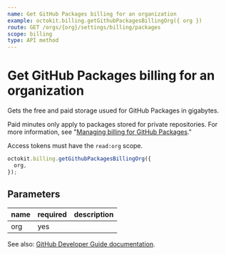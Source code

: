 ```yaml
---
name: Get GitHub Packages billing for an organization
example: octokit.billing.getGithubPackagesBillingOrg({ org })
route: GET /orgs/{org}/settings/billing/packages
scope: billing
type: API method
---
```


# Get GitHub Packages billing for an organization

Gets the free and paid storage usued for GitHub Packages in gigabytes.

Paid minutes only apply to packages stored for private repositories. For more information, see "[Managing billing for GitHub Packages](https://help.github.com/github/setting-up-and-managing-billing-and-payments-on-github/managing-billing-for-github-packages)."

Access tokens must have the `read:org` scope.

```js
octokit.billing.getGithubPackagesBillingOrg({
  org,
});
```

## Parameters

<table>
  <thead>
    <tr>
      <th>name</th>
      <th>required</th>
      <th>description</th>
    </tr>
  </thead>
  <tbody>
    <tr><td>org</td><td>yes</td><td>

</td></tr>
  </tbody>
</table>

See also: [GitHub Developer Guide documentation](https://docs.github.com/v3/billing/#get-github-packages-billing-for-an-organization).
